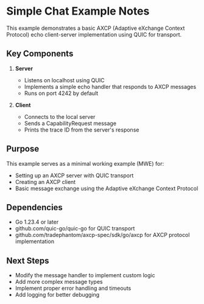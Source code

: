# Simple Chat Example Notes

This example demonstrates a basic AXCP (Adaptive eXchange Context Protocol) echo client-server implementation using QUIC for transport.

## Key Components

1. **Server**
   - Listens on localhost using QUIC
   - Implements a simple echo handler that responds to AXCP messages
   - Runs on port 4242 by default

2. **Client**
   - Connects to the local server
   - Sends a CapabilityRequest message
   - Prints the trace ID from the server's response

## Purpose

This example serves as a minimal working example (MWE) for:
- Setting up an AXCP server with QUIC transport
- Creating an AXCP client
- Basic message exchange using the Adaptive eXchange Context Protocol

## Dependencies

- Go 1.23.4 or later
- github.com/quic-go/quic-go for QUIC transport
- github.com/tradephantom/axcp-spec/sdk/go/axcp for AXCP protocol implementation

## Next Steps

- Modify the message handler to implement custom logic
- Add more complex message types
- Implement proper error handling and timeouts
- Add logging for better debugging
